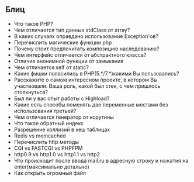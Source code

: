 ## Блиц

- Что такое PHP?
- Чем отличается тип данных stdClass от array?
- В каких случаях оправдано использование Exception'ов?
- Перечислить магические функции php
- Почему стоит предпочитать композицию наследованию?
- Чем интерфейс отличается от абстрактного класса?
- Отличие анонимной функции от замыкания
- Чем отличается self от static?
- Какие фишки появсились в PHP(5.\*/7.\*)какими Вы пользовались?
- Расскажите о самом интересном проекте, в котором Вы участвовали. Ваша роль, какой был стек, с чем пришлось столкнуться?
- Был ли у вас опыт работы с Highload?
- Какие есть способы поменять две переменные местами без использования третьей?
- Чем отличается генератор от корутины
- Что такое обратный индекс
- Разрешение коллизий в хеш таблицах
- Redis vs memcached
- Перечислить http методы
- CGI vs FASTCGI vs PHPFPM
- http0.9 vs http1.0 vs http1.1 vs http2
- Что происходит после ввода mail.ru в адресную строку и нажатия на enter(максимально детально)
- Как открыть огромный файл